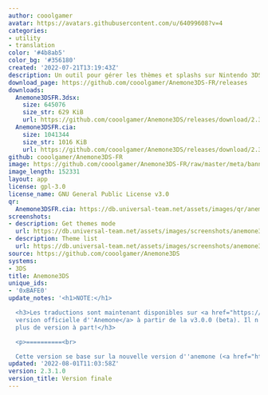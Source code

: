 ```yaml
---
author: cooolgamer
avatar: https://avatars.githubusercontent.com/u/64099608?v=4
categories:
- utility
- translation
color: '#4b8ab5'
color_bg: '#356180'
created: '2022-07-21T13:19:43Z'
description: Un outil pour gérer les thèmes et splashs sur Nintendo 3DS
download_page: https://github.com/cooolgamer/Anemone3DS-FR/releases
downloads:
  Anemone3DSFR.3dsx:
    size: 645076
    size_str: 629 KiB
    url: https://github.com/cooolgamer/Anemone3DS/releases/download/2.3.1.0/Anemone3DSFR.3dsx
  Anemone3DSFR.cia:
    size: 1041344
    size_str: 1016 KiB
    url: https://github.com/cooolgamer/Anemone3DS/releases/download/2.3.1.0/Anemone3DSFR.cia
github: cooolgamer/Anemone3DS-FR
image: https://github.com/cooolgamer/Anemone3DS-FR/raw/master/meta/banner.png
image_length: 152331
layout: app
license: gpl-3.0
license_name: GNU General Public License v3.0
qr:
  Anemone3DSFR.cia: https://db.universal-team.net/assets/images/qr/anemone3dsfr-cia.png
screenshots:
- description: Get themes mode
  url: https://db.universal-team.net/assets/images/screenshots/anemone3ds/get-themes-mode.png
- description: Theme list
  url: https://db.universal-team.net/assets/images/screenshots/anemone3ds/theme-list.png
source: https://github.com/cooolgamer/Anemone3DS
systems:
- 3DS
title: Anemone3DS
unique_ids:
- '0xBAFE0'
update_notes: '<h1>NOTE:</h1>

  <h3>Les traductions sont maintenant disponibles sur <a href="https://github.com/astronautlevel2/Anemone3DS/releases">la
  version officielle d''Anemone</a> à partir de la v3.0.0 (beta). Il n''y aura donc
  plus de version à part!</h3>

  <p>==========<br>

  Cette version se base sur la nouvelle version d''anemone (<a href="https://github.com/astronautlevel2/Anemone3DS/releases/tag/v2.3.1">https://github.com/astronautlevel2/Anemone3DS/releases/tag/v2.3.1</a>)</p>'
updated: '2022-08-01T11:03:58Z'
version: 2.3.1.0
version_title: Version finale
---
```

